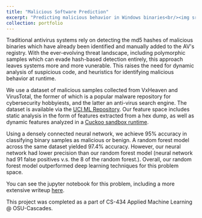 ```yaml
---
title: "Malicious Software Prediction"
excerpt: "Predicting malicious behavior in Windows binaries<br/><img src='/images/dano.png'>"
collection: portfolio
---
```



Traditional antivirus systems rely on detecting the md5 hashes of malicious binaries which have already been identified and manually added to the AV's registry. With the ever-evolving threat landscape, including polymorphic samples which can evade hash-based detection entirely, this approach leaves systems more and more vunerable. This raises the need for dynamic analysis of suspicious code, and heuristics for identifying malicious behavior at runtime. 

We use a dataset of malicious samples collected from VxHeaven and VirusTotal, the former of which is a popular malware repository for cybersecurity hobbyiests, and the latter an anti-virus search engine. The dataset is available via the [UCI ML Repository](https://archive.ics.uci.edu/ml//datasets/Malware+static+and+dynamic+features+VxHeaven+and+Virus+Total). Our feature space includes static analysis in the form of features extracted from a hex dump, as well as dynamic features analyzed in a [Cuckoo sandbox runtime](https://cuckoosandbox.org/).

Using a densely connected neural network, we achieve 95% accuracy in classifying binary samples as malicious or benign. A random forest model across the same dataset yielded 97.4% accuracy. However, our neural network had lower precision than our random forest model (neural network had 91 false positives v.s. the 8 of the random forest.). Overall, our random forest model outperformed deep learning techniques for this problem space. 

You can see the jupyter notebook for this problem, including a more extensive writeup [here](https://cuckoosandbox.org/). 

This project was completed as a part of CS-434 Applied Machine Learning @ OSU-Cascades.